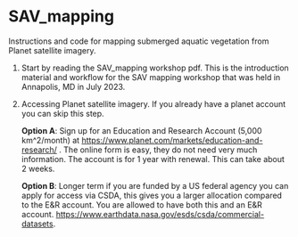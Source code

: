 # SAV_mapping
Instructions and code for mapping submerged aquatic vegetation from Planet satellite imagery.

1. Start by reading the SAV_mapping workshop pdf. This is the introduction material and workflow for the SAV mapping workshop that was held in Annapolis, MD in July 2023.

2. Accessing Planet satellite imagery. If you already have a planet account you can skip this step.

   **Option A**: Sign up for an Education and Research Account (5,000 km^2/month) at https://www.planet.com/markets/education-and-research/ . The online form is easy, they do not need very much information.  The account is    for 1 year with renewal. This can take about 2 weeks.

   **Option B**: Longer term if you are funded by a US federal agency you can apply for access via CSDA, this gives you a larger allocation compared to the E&R account. You are allowed to have both this and an E&R account.    https://www.earthdata.nasa.gov/esds/csda/commercial-datasets.


